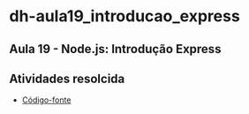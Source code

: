 # dh-aula19_introducao_express

## Aula 19 - Node.js: Introdução Express

## Atividades resolcida

- [Código-fonte](./)
